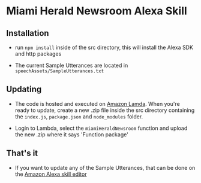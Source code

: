 # Miami Herald Newsroom Alexa Skill

## Installation

* run `npm install` inside of the src directory, this will install the Alexa SDK and http packages

* The current Sample Utterances are located in `speechAssets/SampleUtterances.txt`

## Updating

* The code is hosted and executed on [Amazon Lamda](https://aws.amazon.com/lambda/).  When you're ready to update, create a new .zip file inside the src directory containing the `index.js`, `package.json` and `node_modules` folder.

* Login to Lambda, select the `miamiHeraldNewsroom` function and upload the new .zip where it says 'Function package'

## That's it

* If you want to update any of the Sample Utterances, that can be done on the [Amazon Alexa skill editor](https://developer.amazon.com/)
